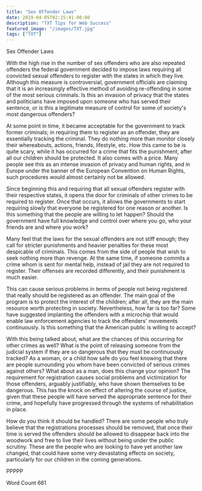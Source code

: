 ```yaml
---
title: "Sex Offender Laws"
date: 2019-04-05T02:15:41-08:00
description: "TXT Tips for Web Success"
featured_image: "/images/TXT.jpg"
tags: ["TXT"]
---
```


Sex Offender Laws

With the high rise in the number of sex offenders who are also repeated offenders the federal government decided to impose laws requiring all convicted sexual offenders to register with the states in which they live.  Although this measure is controversial, government officials are claiming that it is an increasingly effective method of avoiding re-offending in some of the most serious criminals.  Is this an invasion of privacy that the states and politicians have imposed upon someone who has served their sentence, or is this a legitimate measure of control for some of society's most dangerous offenders? 

At some point in time, it became acceptable for the government to track former criminals; in requiring them to register as an offender, they are essentially tracking the criminal.  They do nothing more than monitor closely their whereabouts, actions, friends, lifestyle, etc.  How this came to be is quite scary, while it has occurred for a crime that fits the punishment, after all our children should be protected.  It also comes with a price.  Many people see this as an intense invasion of privacy and human rights, and in Europe under the banner of the European Convention on Human Rights, such procedures would almost certainly not be allowed.

Since beginning this and requiring that all sexual offenders register with their respective states, it opens the door for criminals of other crimes to be required to register.  Once that occurs, it allows the governments to start requiring slowly that everyone be registered for one reason or another.  Is this something that the people are willing to let happen?  Should the government have full knowledge and control over where you go, who your friends are and where you work?  

Many feel that the laws for the sexual offenders are not stiff enough; they call for stricter punishments and heavier penalties for these most despicable of criminals.  This comes from the side of people that wish to seek nothing more than revenge.  At the same time, if someone commits a crime whom is sent for mental help, instead of jail they are not required to register.  Their offenses are recorded differently, and their punishment is much easier.

This can cause serious problems in terms of people not being registered that really should be registered as an offender.  The main goal of the program is to protect the interest of the children; after all, they are the main resource worth protecting in society.  Nevertheless, how far is too far?  Some have suggested implanting the offenders with a microchip that would enable law enforcement agencies to track the offenders' movements continuously.  Is this something that the American public is willing to accept?  

With this being talked about, what are the chances of this occurring for other crimes as well?  What is the point of releasing someone from the judicial system if they are so dangerous that they must be continuously tracked?  As a woman, or a child how safe do you feel knowing that there are people surrounding you whom have been convicted of serious crimes against others?  What about as a man, does this change your opinion?  The requirement for registration causes social problems and victimization for those offenders, arguably justifiably, who have shown themselves to be dangerous.  This has the knock on effect of altering the course of justice, given that these people will have served the appropriate sentence for their crime, and hopefully have progressed through the systems of rehabilitation in place.

How do you think it should be handled?  There are some people who truly believe that the registrations processes should be removed, that once their time is served the offenders should be allowed to disappear back into the woodwork and free to live their lives without being under the public scrutiny.  These are the people who are looking to have yet another law changed, that could have some very devastating effects on society, particularly for our children in the coming generations. 

PPPPP

Word Count 661

